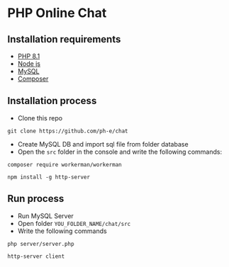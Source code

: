 # PHP Online Chat
## Installation requirements
- [PHP 8.1](https://www.php.net/downloads.php)<br>
- [Node js](https://nodejs.org/en/download)<br>
- [MySQL](https://www.mysql.com/downloads/)<br>
- [Composer](https://getcomposer.org/download/)<br>
## Installation process
- Clone this repo
```
git clone https://github.com/ph-e/chat
```
- Create MySQL DB and import sql file from folder database
- Open the `src` folder in the console and write the following commands:
```
composer require workerman/workerman
```
```
npm install -g http-server
```
## Run process
- Run MySQL Server
- Open folder `YOU_FOLDER_NAME/chat/src`
- Write the following commands
```
php server/server.php
```
```
http-server client
```